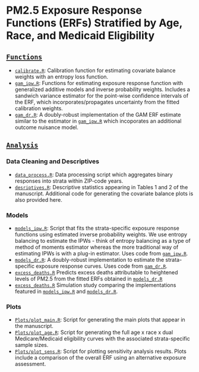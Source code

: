 PM2.5 Exposure Response Functions (ERFs) Stratified by Age, Race, and Medicaid Eligibility
================================================================================

## [`Functions`](https://github.com/kevjosey/erc-strata/tree/main/Functions)

- [`calibrate.R`](https://github.com/kevjosey/erc-strata/tree/main/Functions/calibrate.R): Calibration function for estimating covariate balance weights with an entropy loss function.
- [`gam_ipw.R`](https://github.com/kevjosey/erc-strata/tree/main/Functions/gam_ipw.R): Functions for estimating exposure response function with generalized additive models and inverse probability weights. Includes a sandwich variance estimator for the point-wise confidence intervals of the ERF, which incorporates/propagates uncertainty from the fitted calibration weights.
- [`gam_dr.R`](https://github.com/kevjosey/erc-strata/tree/main/Functions/gam_dr.R):  A doubly-robust implementation of the GAM ERF estimate similar to the estimator in [`gam_ipw.R`](https://github.com/kevjosey/erc-strata/tree/main/Functions/gam_ipw.R) which incoporates an additional outcome nuisance model.

## [`Analysis`](https://github.com/kevjosey/erc-strata/tree/main/Analysis)

### Data Cleaning and Descriptives

- [`data_process.R`](https://github.com/kevjosey/erc-strata/tree/main/Analysis/data_process.R): Data processing script which aggregates binary responses into strata within ZIP-code years.
- [`desriptives.R`](https://github.com/kevjosey/erc-strata/tree/main/Analysis/descriptives.R): Descriptive statistics appearing in Tables 1 and 2 of the manuscript. Additional code for generating the covariate balance plots is also provided here.

### Models

- [`models_ipw.R`](https://github.com/kevjosey/erc-strata/tree/main/Analysis/models_ipw.R): Script that fits the strata-specific exposure response functions using estimated inverse probability weights. We use entropy balancing to estimate the IPWs - think of entropy balancing as a type of method of moments estimator whereas the more traditional way of estimating IPWs is with a plug-in estimator. Uses code from [`gam_ipw.R`](https://github.com/kevjosey/erc-strata/tree/main/Functions/gam_ipw.R).
- [`models_dr.R`](https://github.com/kevjosey/erc-strata/tree/main/Analysis/models_dr.R): A doubly-robust implementation to estimate the strata-specific exposure response curves. Uses code from [`gam_dr.R`](https://github.com/kevjosey/erc-strata/tree/main/Functions/gam_dr.R).
- [`excess_deaths.R`](https://github.com/kevjosey/erc-strata/tree/main/Analysis/excess_deaths.R) Predicts excess deaths attributable to heightened levels of PM2.5 from the fitted ERFs obtained in [`models_dr.R`](https://github.com/kevjosey/erc-strata/tree/main/Analysis/models_dr.R)
- [`excess_deaths.R`](https://github.com/kevjosey/erc-strata/tree/main/Analysis/simulations.R) Simulation study comparing the implementations featured in [`models_ipw.R`](https://github.com/kevjosey/erc-strata/tree/main/Analysis/models_ipw.R) and [`models_dr.R`](https://github.com/kevjosey/erc-strata/tree/main/Analysis/models_dr.R).

### Plots

- [`Plots/plot_main.R`](https://github.com/kevjosey/erc-strata/tree/main/Analysis/Plots/plot_main.R): Script for generating the main plots that appear in the manuscript.
- [`Plots/plot_age.R`](https://github.com/kevjosey/erc-strata/tree/main/Analysis/Plots/plot_age.R): Script for generating the full age x race x dual Medicare/Medicaid eligibility curves with the associated strata-specific sample sizes.
- [`Plots/plot_sens.R`](https://github.com/kevjosey/erc-strata/tree/main/Analysis/Plots/plot_sens.R): Script for plotting sensitivity analysis results. Plots include a comparison of the overall ERF using an alternative exposure assessment.
